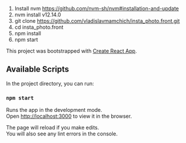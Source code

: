 1. Install nvm https://github.com/nvm-sh/nvm#installation-and-update
2. nvm install v12.14.0
3. git clone https://github.com/vladislavmamchich/insta_photo.front.git
4. cd insta_photo.front
5. npm install
6. npm start

This project was bootstrapped with [Create React App](https://github.com/facebook/create-react-app).

## Available Scripts

In the project directory, you can run:

### `npm start`

Runs the app in the development mode.<br />
Open [http://localhost:3000](http://localhost:3000) to view it in the browser.

The page will reload if you make edits.<br />
You will also see any lint errors in the console.
